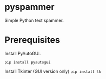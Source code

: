 # pyspammer
Simple Python text spammer.

# Prerequisites
Install PyAutoGUI.

``` pip install pyautogui ```

Install Tkinter (GUI version only)
``` pip install tk ```
